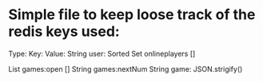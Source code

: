 # Simple file to keep loose track of the redis keys used:

Type:           Key:                            Value:
String          user:<username>                 <socket id>
Sorted Set      onlineplayers                   <displayUsernames>[]

List            games:open                      <game numbers open>[]
String          games:nextNum                   <next game number>
String          game:<id>                       JSON.strigify(<game state>)
